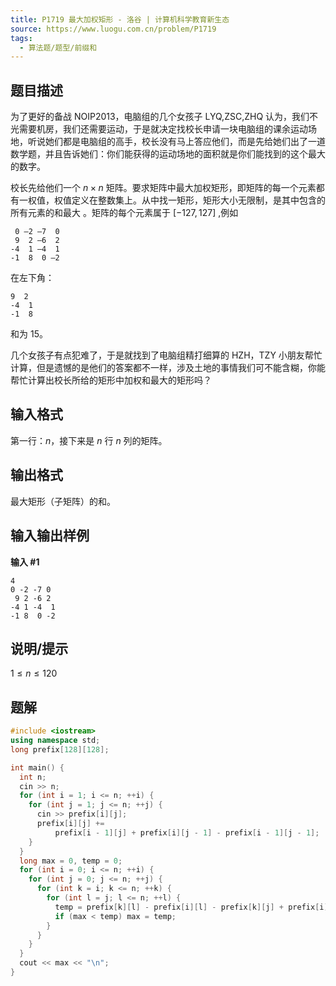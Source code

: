 ```yaml
---
title: P1719 最大加权矩形 - 洛谷 | 计算机科学教育新生态
source: https://www.luogu.com.cn/problem/P1719
tags:
  - 算法题/题型/前缀和
---
```


## 题目描述

为了更好的备战 NOIP2013，电脑组的几个女孩子 LYQ,ZSC,ZHQ 认为，我们不光需要机房，我们还需要运动，于是就决定找校长申请一块电脑组的课余运动场地，听说她们都是电脑组的高手，校长没有马上答应他们，而是先给她们出了一道数学题，并且告诉她们：你们能获得的运动场地的面积就是你们能找到的这个最大的数字。

校长先给他们一个 $n\times n$ 矩阵。要求矩阵中最大加权矩形，即矩阵的每一个元素都有一权值，权值定义在整数集上。从中找一矩形，矩形大小无限制，是其中包含的所有元素的和最大 。矩阵的每个元素属于 $[-127,127]$ ,例如

```plain
 0 –2 –7  0 
 9  2 –6  2
-4  1 –4  1 
-1  8  0 –2
```

在左下角：

```plain
9  2
-4  1
-1  8
```

和为 $15$。

几个女孩子有点犯难了，于是就找到了电脑组精打细算的 HZH，TZY 小朋友帮忙计算，但是遗憾的是他们的答案都不一样，涉及土地的事情我们可不能含糊，你能帮忙计算出校长所给的矩形中加权和最大的矩形吗？

## 输入格式

第一行：$n$，接下来是 $n$ 行 $n$ 列的矩阵。

## 输出格式

最大矩形（子矩阵）的和。

## 输入输出样例

**输入 #1**

```
4
0 -2 -7 0
 9 2 -6 2
-4 1 -4  1 
-1 8  0 -2
```

## 说明/提示

$1 \leq n\le 120$

## 题解
<!-- TODO: 试着重写一遍 -->
```cpp
#include <iostream>
using namespace std;
long prefix[128][128];

int main() {
  int n;
  cin >> n;
  for (int i = 1; i <= n; ++i) {
    for (int j = 1; j <= n; ++j) {
      cin >> prefix[i][j];
      prefix[i][j] +=
          prefix[i - 1][j] + prefix[i][j - 1] - prefix[i - 1][j - 1];
    }
  }
  long max = 0, temp = 0;
  for (int i = 0; i <= n; ++i) {
    for (int j = 0; j <= n; ++j) {
      for (int k = i; k <= n; ++k) {
        for (int l = j; l <= n; ++l) {
          temp = prefix[k][l] - prefix[i][l] - prefix[k][j] + prefix[i][j];
          if (max < temp) max = temp;
        }
      }
    }
  }
  cout << max << "\n";
}
```

